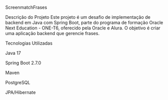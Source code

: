 ScreenmatchFrases


Descrição do Projeto
Este projeto é um desafio de implementação de backend em Java com Spring Boot, parte do programa de formação Oracle Next Education - ONE-T6, oferecido pela Oracle e Alura. O objetivo é criar uma aplicação backend que gerencie frases.

Tecnologias Utilizadas

Java 17

Spring Boot 2.7.0

Maven

PostgreSQL

JPA/Hibernate
